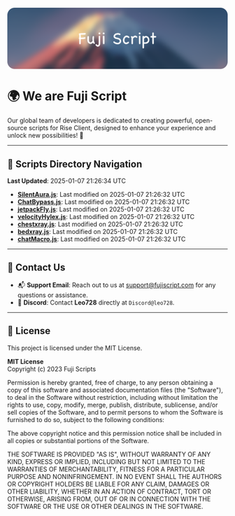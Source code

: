 ![Banner](.github/b.webp)

# 🌍 **We are Fuji Script**

Our global team of developers is dedicated to creating powerful, open-source scripts for Rise Client, designed to enhance your experience and unlock new possibilities! 🌟

---
<!-- SCRIPTS_NAVIGATION_START -->
## 📂 **Scripts Directory Navigation**

**Last Updated**: 2025-01-07 21:26:34 UTC

- **[SilentAura.js](scripts/SilentAura.js)**: Last modified on 2025-01-07 21:26:32 UTC
- **[ChatBypass.js](scripts/ChatBypass.js)**: Last modified on 2025-01-07 21:26:32 UTC
- **[jetpackFly.js](scripts/jetpackFly.js)**: Last modified on 2025-01-07 21:26:32 UTC
- **[velocityHylex.js](scripts/velocityHylex.js)**: Last modified on 2025-01-07 21:26:32 UTC
- **[chestxray.js](scripts/chestxray.js)**: Last modified on 2025-01-07 21:26:32 UTC
- **[bedxray.js](scripts/bedxray.js)**: Last modified on 2025-01-07 21:26:32 UTC
- **[chatMacro.js](scripts/chatMacro.js)**: Last modified on 2025-01-07 21:26:32 UTC

<!-- SCRIPTS_NAVIGATION_END -->

---

## 💬 **Contact Us**  
- 📬 **Support Email**: Reach out to us at [support@fujiscript.com](mailto:support@fujiscript.com) for any questions or assistance.  
- 💬 **Discord**: Contact **Leo728** directly at `Discord@leo728`.

---

## 📜 **License**

This project is licensed under the MIT License.  

**MIT License**  
Copyright (c) 2023 Fuji Scripts  

Permission is hereby granted, free of charge, to any person obtaining a copy of this software and associated documentation files (the "Software"), to deal in the Software without restriction, including without limitation the rights to use, copy, modify, merge, publish, distribute, sublicense, and/or sell copies of the Software, and to permit persons to whom the Software is furnished to do so, subject to the following conditions:  

The above copyright notice and this permission notice shall be included in all copies or substantial portions of the Software.  

THE SOFTWARE IS PROVIDED "AS IS", WITHOUT WARRANTY OF ANY KIND, EXPRESS OR IMPLIED, INCLUDING BUT NOT LIMITED TO THE WARRANTIES OF MERCHANTABILITY, FITNESS FOR A PARTICULAR PURPOSE AND NONINFRINGEMENT. IN NO EVENT SHALL THE AUTHORS OR COPYRIGHT HOLDERS BE LIABLE FOR ANY CLAIM, DAMAGES OR OTHER LIABILITY, WHETHER IN AN ACTION OF CONTRACT, TORT OR OTHERWISE, ARISING FROM, OUT OF OR IN CONNECTION WITH THE SOFTWARE OR THE USE OR OTHER DEALINGS IN THE SOFTWARE.  
